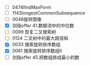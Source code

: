 - [ ] 0474findMaxForm
- [ ] 1143longestCommonSubsequence
- [ ] 0048旋转图像
- [x] 剑指offer 41.数据流中的中位数
- [ ] 0099 恢复二叉搜索树
- [ ] 0124 二叉树中的最大路径和
- [x] 0033 搜索旋转排序数组
- [x] 0081 搜索旋转排序数组II
- [ ] 剑指offer 45.把数组排成最小的数